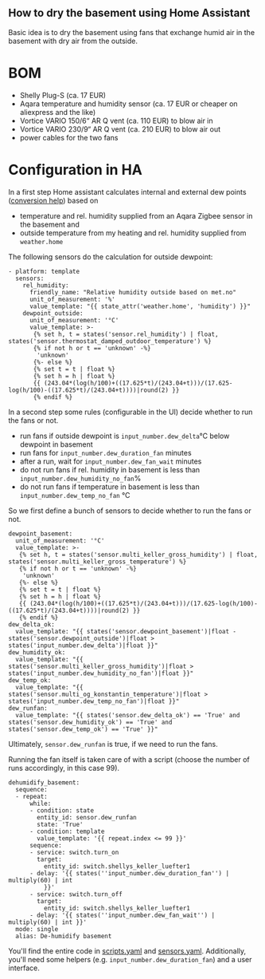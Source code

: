 ## How to dry the basement using Home Assistant
Basic idea is to dry the basement using fans that exchange humid air in the basement with dry air from the outside.

# BOM
* Shelly Plug-S (ca. 17 EUR)
* Aqara temperature and humidity sensor (ca. 17 EUR or cheaper on aliexpress and the like)
* Vortice VARIO 150/6“ AR Q vent (ca. 110 EUR) to blow air in
* Vortice VARIO 230/9“ AR Q vent (ca. 210 EUR) to blow air out
* power cables for the two fans

# Configuration in HA
In a first step Home assistant calculates internal and external dew points ([conversion help](https://bmcnoldy.rsmas.miami.edu/Humidity.html)) based on 
* temperature and rel. humidity supplied from an Aqara Zigbee sensor in the basement and
* outside temperature from my heating and rel. humidity supplied from `weather.home`

The following sensors do the calculation for outside dewpoint:

```
- platform: template
  sensors:
    rel_humidity:
      friendly_name: "Relative humidity outside based on met.no"
      unit_of_measurement: '%'
      value_template: "{{ state_attr('weather.home', 'humidity') }}"
    dewpoint_outside:
      unit_of_measurement: '°C'
      value_template: >-
       {% set h, t = states('sensor.rel_humidity') | float, states('sensor.thermostat_damped_outdoor_temperature') %}
       {% if not h or t == 'unknown' -%}
        'unknown'
       {%- else %}
       {% set t = t | float %}
       {% set h = h | float %}
       {{ (243.04*(log(h/100)+((17.625*t)/(243.04+t)))/(17.625-log(h/100)-((17.625*t)/(243.04+t))))|round(2) }}
       {% endif %}
```

In a second step some rules (configurable in the UI) decide whether to run the fans or not.
* run fans if outside dewpoint is `input_number.dew_delta`°C below dewpoint in basement
* run fans for `input_number.dew_duration_fan` minutes
* after a run, wait for `input_number.dew_fan_wait` minutes
* do not run fans if rel. humidity in basement is less than `input_number.dew_humidity_no_fan`%
* do not run fans if temperature in basement is less than `input_number.dew_temp_no_fan` °C

So we first define a bunch of sensors to decide whether to run the fans or not.

```
dewpoint_basement:
  unit_of_measurement: '°C'
  value_template: >-
   {% set h, t = states('sensor.multi_keller_gross_humidity') | float, states('sensor.multi_keller_gross_temperature') %}
   {% if not h or t == 'unknown' -%}
	'unknown'
   {%- else %}
   {% set t = t | float %}
   {% set h = h | float %}
   {{ (243.04*(log(h/100)+((17.625*t)/(243.04+t)))/(17.625-log(h/100)-((17.625*t)/(243.04+t))))|round(2) }}
   {% endif %}
dew_delta_ok:
  value_template: "{{ states('sensor.dewpoint_basement')|float - states('sensor.dewpoint_outside')|float > states('input_number.dew_delta')|float }}"
dew_humidity_ok:
  value_template: "{{ states('sensor.multi_keller_gross_humidity')|float > states('input_number.dew_humidity_no_fan')|float }}"
dew_temp_ok:
  value_template: "{{ states('sensor.multi_og_konstantin_temperature')|float > states('input_number.dew_temp_no_fan')|float }}"
dew_runfan:
  value_template: "{{ states('sensor.dew_delta_ok') == 'True' and states('sensor.dew_humidity_ok') == 'True' and states('sensor.dew_temp_ok') == 'True' }}"
``` 

Ultimately, `sensor.dew_runfan` is true, if we need to run the fans.

Running the fan itself is taken care of with a script (choose the number of runs accordingly, in this case 99).

```
dehumidify_basement:
  sequence:
  - repeat:
      while:
      - condition: state
        entity_id: sensor.dew_runfan
        state: 'True'
      - condition: template
        value_template: '{{ repeat.index <= 99 }}'
      sequence:
      - service: switch.turn_on
        target:
          entity_id: switch.shellys_keller_luefter1
      - delay: '{{ states(''input_number.dew_duration_fan'') | multiply(60) | int
          }}'
      - service: switch.turn_off
        target:
          entity_id: switch.shellys_keller_luefter1
      - delay: '{{ states(''input_number.dew_fan_wait'') | multiply(60) | int }}'
  mode: single
  alias: De-humidify basement
```

You'll find the entire code in [scripts.yaml](./scripts.yaml) and [sensors.yaml](./sensors.yaml). Additionally, you'll need some helpers (e.g. `input_number.dew_duration_fan`) and a user interface.
